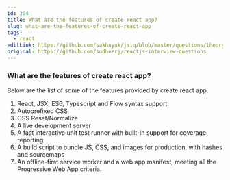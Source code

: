 ```yaml
---
id: 304
title: What are the features of create react app?
slug: what-are-the-features-of-create-react-app
tags:
  - react
editLink: https://github.com/sakhnyuk/jsiq/blob/master/questions/theory/react/304.md
original: https://github.com/sudheerj/reactjs-interview-questions
---
```


### What are the features of create react app?

Below are the list of some of the features provided by create react app.

1. React, JSX, ES6, Typescript and Flow syntax support.
2. Autoprefixed CSS
3. CSS Reset/Normalize
4. A live development server
5. A fast interactive unit test runner with built-in support for coverage reporting
6. A build script to bundle JS, CSS, and images for production, with hashes and sourcemaps
7. An offline-first service worker and a web app manifest, meeting all the Progressive Web App criteria.